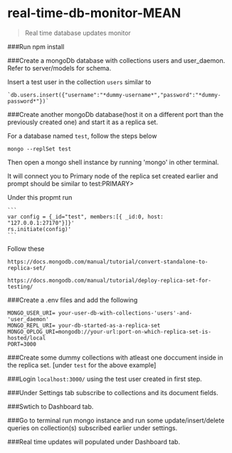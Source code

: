 # real-time-db-monitor-MEAN
> Real time database updates monitor

###Run npm install

###Create a mongoDb database with collections users and user_daemon. Refer to server/models for schema.

  Insert a test user in the collection `users` similar to 
  
    `db.users.insert({"username":"*dummy-username*","password":"*dummy-password*"})`
    
###Create another mongoDb database(host it on a different port than the previously created one) and start it as a replica set.

For a database named `test`, follow the steps below 

  `mongo --replSet test`
  
  Then open a mongo shell instance by running 'mongo' in other terminal.
  
  It will connect you to Primary node of the replica set created earlier and prompt should be similar to test:PRIMARY>
  
  Under this propmt run 
  
    ```
    var config = {_id="test", members:[{ _id:0, host: "127.0.0.1:27170"}]}'
    rs.initiate(config)'
    ```
    
  Follow these
  
    https://docs.mongodb.com/manual/tutorial/convert-standalone-to-replica-set/
    
    https://docs.mongodb.com/manual/tutorial/deploy-replica-set-for-testing/

###Create a .env files and add the following
  ```
  MONGO_USER_URI= your-user-db-with-collections-'users'-and-'user_daemon'
  MONGO_REPL_URI= your-db-started-as-a-replica-set
  MONGO_OPLOG_URI=mongodb://your-url:port-on-which-replica-set-is-hosted/local
  PORT=3000
  ```
  
###Create some dummy collections with atleast one doccument inside in the replica set. [under `test` for the above example]

###Login `localhost:3000/` using the test user created in first step. 

###Under Settings tab subscribe to collections and its document fields.

###Swtich to Dashboard tab.

###Go to terminal run mongo instance and run some update/insert/delete queries on collection(s) subscribed earlier under settings.

###Real time updates will populated under Dashboard tab.


